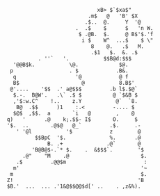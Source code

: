 
                                                       xB> $`$xa$"
                                                    .m$   @   'B' $X
                                                   .$..  @.     Y  '@
                                                .  .$    $      $   'n W.
                                                 $ .@B.  $.     @ B$'$.'f
                                                  i $    W^  ...$    $ \"
                                                     8    @.   .$   M.
                                                     .$1   $.  &. .$
                                    . ''`   '.           $$B@d:$$$
                            '@@B$k.           \@.             $@.
                           p                  . $            .B&.
                            q                   '@            @ f
                            B$                    @           8.B$'
                           @'....    '$$  .' a@$$$         .b l$.$@`
                            $.-.  B@W'.   .\` .$ $          @ `$&B $
                            ,'$:w.C^    !..    z.Y           @`  `8.
                             B@  .$$      )1    :.<         -.... $
                            $@$  ,$$.  a       `i   @        ,    @
                          q)   '      .@    k;.$$- I$       O.     $
                          '$.  ..       .@$@   @_`         .$.     .-
                             ' '@l           '$            z        @
                                   $$BpC  '$.              %.      .@
                                       B. .+              .@`       @
                                  'B@B@$-.`* $.    .  &$$$`.        '$
                               .@"    "M    .@                       $.
                             .$         .@@$m                         :
                            m'                                       '~
                           m                                         $.
                          Z!                                        'B
                          $B.'  ...  ... .'1&@$$@@$d[' ..    . ,z&%).
